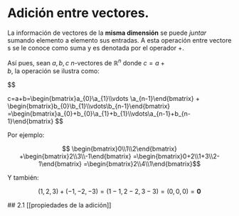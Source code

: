 # Adición entre vectores.

La información de vectores de la **misma dimensión** se puede *juntar* sumando elemento a elemento sus entradas. A esta operación entre vectores se le conoce como suma y es denotada por el operador $+$.

Así pues, sean $a,b,c$ $n$-vectores de $\mathbb{R}^{n}$ donde $c=a+b$, la operación se ilustra como:

 
$$

c=a+b=\begin{bmatrix}a_{0}\\a_{1}\\\vdots \\a_{n-1}\end{bmatrix} + \begin{bmatrix}b_{0}\\b_{1}\\\vdots\\b_{n-1}\end{bmatrix} =\begin{bmatrix}a_{0}+b_{0}\\a_{1}+b_{1}\\\vdots\\a_{n-1}+b_{n-1}\end{bmatrix}
$$ 

Por ejemplo:

$$
\begin{bmatrix}0\\1\\2\end{bmatrix} +\begin{bmatrix}2\\3\\-1\end{bmatrix} =\begin{bmatrix}0+2\\1+3\\2-1\end{bmatrix} =\begin{bmatrix}2\\4\\1\end{bmatrix}$$

Y también:

$$
\left(1,2,3\right)+\left(-1,-2,-3\right)=\left(1-1,2-2,3-3\right)=\left(0, 0, 0\right)=\mathbf{0}$$

## 2.1 [[propiedades de la adición]]